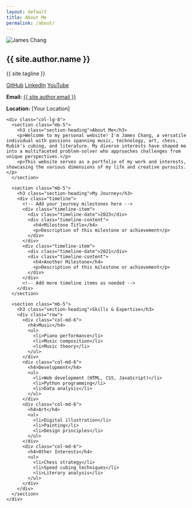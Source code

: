 ```yaml
---
layout: default
title: About Me
permalink: /about/
---
```


<div class="container my-5">
  <div class="row">
    <div class="col-lg-4 mb-4">
      <div class="profile-sidebar">
        <img src="{{ '/assets/img/avatars/profile.jpg' | relative_url }}" alt="James Chang" class="img-fluid rounded-circle mb-4">
        <h2>{{ site.author.name }}</h2>
        <p class="text-muted">{{ site.tagline }}</p>
        <div class="social-links mb-4">
          <a href="https://github.com/{{ site.github.username }}" target="_blank" class="me-2"><i class="bi bi-github"></i> GitHub</a>
          <a href="https://www.linkedin.com/in/your_linkedin" target="_blank" class="me-2"><i class="bi bi-linkedin"></i> LinkedIn</a>
          <a href="https://www.youtube.com/channel/your_channel" target="_blank"><i class="bi bi-youtube"></i> YouTube</a>
        </div>
        <div class="contact-info">
          <p><strong>Email:</strong> <a href="mailto:{{ site.author.email }}">{{ site.author.email }}</a></p>
          <p><strong>Location:</strong> [Your Location]</p>
        </div>
      </div>
    </div>
    
    <div class="col-lg-8">
      <section class="mb-5">
        <h3 class="section-heading">About Me</h3>
        <p>Welcome to my personal website! I'm James Chang, a versatile individual with passions spanning music, technology, art, chess, Rubik's cubing, and literature. My diverse interests have shaped me into a multifaceted problem-solver who approaches challenges from unique perspectives.</p>
        <p>This website serves as a portfolio of my work and interests, showcasing the various dimensions of my life and creative pursuits.</p>
      </section>
      
      <section class="mb-5">
        <h3 class="section-heading">My Journey</h3>
        <div class="timeline">
          <!-- Add your journey milestones here -->
          <div class="timeline-item">
            <div class="timeline-date">2023</div>
            <div class="timeline-content">
              <h4>Milestone Title</h4>
              <p>Description of this milestone or achievement</p>
            </div>
          </div>
          <div class="timeline-item">
            <div class="timeline-date">2021</div>
            <div class="timeline-content">
              <h4>Another Milestone</h4>
              <p>Description of this milestone or achievement</p>
            </div>
          </div>
          <!-- Add more timeline items as needed -->
        </div>
      </section>
      
      <section class="mb-5">
        <h3 class="section-heading">Skills & Expertise</h3>
        <div class="row">
          <div class="col-md-6">
            <h4>Music</h4>
            <ul>
              <li>Piano performance</li>
              <li>Music composition</li>
              <li>Music theory</li>
            </ul>
          </div>
          <div class="col-md-6">
            <h4>Development</h4>
            <ul>
              <li>Web development (HTML, CSS, JavaScript)</li>
              <li>Python programming</li>
              <li>Data analysis</li>
            </ul>
          </div>
          <div class="col-md-6">
            <h4>Art</h4>
            <ul>
              <li>Digital illustration</li>
              <li>Painting</li>
              <li>Design principles</li>
            </ul>
          </div>
          <div class="col-md-6">
            <h4>Other Interests</h4>
            <ul>
              <li>Chess strategy</li>
              <li>Speed cubing techniques</li>
              <li>Literary analysis</li>
            </ul>
          </div>
        </div>
      </section>
    </div>
  </div>
</div>
